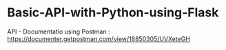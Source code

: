 # Basic-API-with-Python-using-Flask
API - Documentatio using Postman : https://documenter.getpostman.com/view/18850305/UVXeteGH
